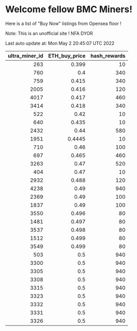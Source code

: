 # Welcome fellow BMC Miners!
Here is a list of "Buy Now" listings from Opensea floor !

Note: This is an unofficial site ! NFA DYOR


Last auto update at: Mon May  2 20:45:07 UTC 2022


|   ultra_miner_id |   ETH_buy_price |   hash_rewards |
|-----------------:|----------------:|---------------:|
|              263 |          0.399  |             10 |
|              760 |          0.4    |            340 |
|              759 |          0.415  |            340 |
|             2005 |          0.416  |            120 |
|             4017 |          0.417  |            460 |
|             3414 |          0.418  |            340 |
|              522 |          0.42   |             10 |
|              640 |          0.435  |             10 |
|             2432 |          0.44   |            580 |
|             1951 |          0.4445 |             10 |
|              710 |          0.46   |            100 |
|              697 |          0.465  |            460 |
|             3263 |          0.47   |            520 |
|              404 |          0.47   |             10 |
|             2932 |          0.488  |            120 |
|             4238 |          0.49   |            940 |
|             2369 |          0.49   |            100 |
|             1837 |          0.49   |            100 |
|             3550 |          0.496  |             80 |
|             1481 |          0.497  |             80 |
|             3537 |          0.498  |             80 |
|             1512 |          0.499  |             80 |
|             3549 |          0.499  |             80 |
|              503 |          0.5    |            940 |
|             3300 |          0.5    |            940 |
|             3305 |          0.5    |            940 |
|             3308 |          0.5    |            940 |
|             3315 |          0.5    |            940 |
|             3323 |          0.5    |            940 |
|             3332 |          0.5    |            940 |
|             3331 |          0.5    |            940 |
|             3326 |          0.5    |            940 |